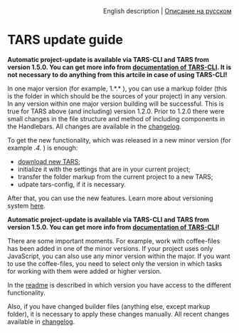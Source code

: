 <p align="right">
English description | <a href="../ru/update-guide.md">Описание на русском</a>
</p>

# TARS update guide 

**Automatic project-update is available via TARS-CLI and TARS from version 1.5.0. You can get more info from [documentation of TARS-CLI](https://github.com/tars/tars-cli/blob/master/docs/en/update-actions.md). It is not necessary to do anything from this artcile in case of using TARS-CLI!**

In one major version (for example, 1.\*.\*  ), you can use a markup folder (this is the folder in which should be the sources of your project) in any version. In any version within one major version building will be successful. This is true for TARS above (and including) version 1.2.0. Prior to 1.2.0 there were small changes in the file structure and method of including components in the Handlebars. All changes are available in the [changelog](changelog.md).

To get the new functionality, which was released in a new minor version (for example *.4.* ) is enough:

* [download new TARS](https://github.com/tars/tars/archive/master.zip);
* initialize it with the settings that are in your current project;
* transfer the folder markup from the current project to a new TARS;
* udpate tars-config, if it is necessary.

After that, you can use the new features. Learn more about versioning system [here](http://semver.org/).

**Automatic project-update is available via TARS-CLI and TARS from version 1.5.0. You can get more info from [documentation of TARS-CLI](https://github.com/tars/tars-cli/blob/master/docs/en/update-actions.md)!**

There are some important moments. For example, work with coffee-files has been added in one of the minor versions. If your project uses only JavaScript, you can also use any minor version within the major. If you want to use the coffee-files, you need to select only the version in which tasks for working with them were added or higher version.

In the [readme](../README.md) is described in which version you have access to the different functionality.

Also, if you have changed builder files (anything else, except markup folder), it is necessary to apply these changes manually. All recent changes available in [changelog](changelog.md).

